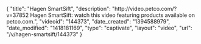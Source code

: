 {
    "title": "Hagen SmartSift",
    "description": "http:\/\/video.petco.com\/?v=37852 Hagen SmartSift: watch this video featuring products available on petco.com.",
    "videoid": "144373",
    "date_created": "1394588979",
    "date_modified": "1418181169",
    "type": "captivate",
    "layout": "video",
    "url": "\/v\/hagen-smartsift\/144373"
}